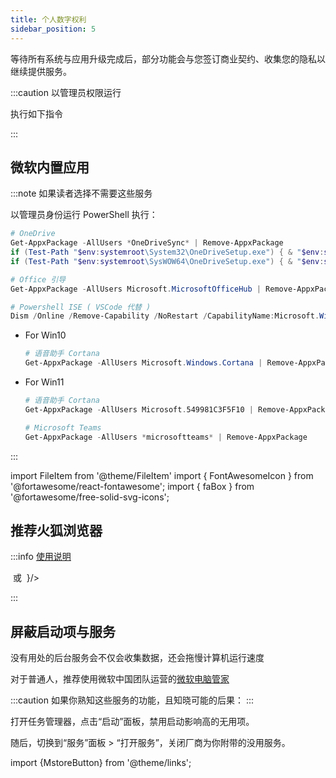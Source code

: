 ```yaml
---
title: 个人数字权利
sidebar_position: 5
---
```


等待所有系统与应用升级完成后，部分功能会与您签订商业契约、收集您的隐私以继续提供服务。

:::caution 以管理员权限运行

执行如下指令

:::

## 微软内置应用

:::note 如果读者选择不需要这些服务

以管理员身份运行 PowerShell 执行：

```powershell
# OneDrive
Get-AppxPackage -AllUsers *OneDriveSync* | Remove-AppxPackage
if (Test-Path "$env:systemroot\System32\OneDriveSetup.exe") { & "$env:systemroot\System32\OneDriveSetup.exe" /uninstall }
if (Test-Path "$env:systemroot\SysWOW64\OneDriveSetup.exe") { & "$env:systemroot\SysWOW64\OneDriveSetup.exe" /uninstall }

# Office 引导
Get-AppxPackage -AllUsers Microsoft.MicrosoftOfficeHub | Remove-AppxPackage

# Powershell ISE ( VSCode 代替 )
Dism /Online /Remove-Capability /NoRestart /CapabilityName:Microsoft.Windows.PowerShell.ISE

```

- For Win10

  ```powershell
  # 语音助手 Cortana
  Get-AppxPackage -AllUsers Microsoft.Windows.Cortana | Remove-AppxPackage

  ```

- For Win11

  ```powershell
  # 语音助手 Cortana
  Get-AppxPackage -AllUsers Microsoft.549981C3F5F10 | Remove-AppxPackage

  # Microsoft Teams
  Get-AppxPackage -AllUsers *microsoftteams* | Remove-AppxPackage

  ```

:::

import FileItem from '@theme/FileItem'
import { FontAwesomeIcon } from '@fortawesome/react-fontawesome';
import { faBox } from '@fortawesome/free-solid-svg-icons';

## 推荐火狐浏览器

:::info [使用说明](/docs/goodsoft/browser/firefox)

<MstoreButton id="9NZVDKPMR9RD" name="从商店安装" />
&nbsp;或&nbsp;
<FileItem name="下载安装包" path="https://download.mozilla.org/?product=firefox-latest-ssl&os=win64&lang=zh-CN" button icon={<FontAwesomeIcon icon={faBox} />}/>

:::

## 屏蔽启动项与服务

没有用处的后台服务会不仅会收集数据，还会拖慢计算机运行速度

对于普通人，推荐使用微软中国团队运营的[微软电脑管家](https://aka.ms/GetPCManagerOFL)

:::caution 如果你熟知这些服务的功能，且知晓可能的后果：
:::

打开任务管理器，点击“启动”面板，禁用启动影响高的无用项。

随后，切换到“服务”面板 > “打开服务”，关闭厂商为你附带的没用服务。

import {MstoreButton} from '@theme/links';
